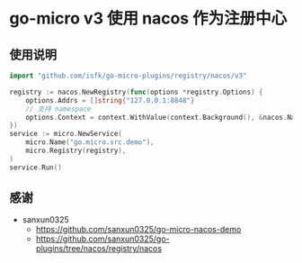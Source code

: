# go-micro v3 使用 nacos 作为注册中心

## 使用说明

```go
import "github.com/isfk/go-micro-plugins/registry/nacos/v3"

registry := nacos.NewRegistry(func(options *registry.Options) {
    options.Addrs = []string{"127.0.0.1:8848"}
    // 支持 namespace
    options.Context = context.WithValue(context.Background(), &nacos.NacosNamespaceContextKey{}, nacosNamespace)
})
service := micro.NewService(
    micro.Name("go.micro.src.demo"),
    micro.Registry(registry),
)
service.Run()
```

## 感谢

- sanxun0325
  - https://github.com/sanxun0325/go-micro-nacos-demo
  - https://github.com/sanxun0325/go-plugins/tree/nacos/registry/nacos
